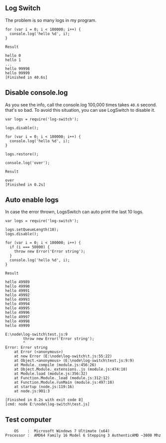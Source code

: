 
Log Switch
------------

The problem is so many logs in my program.

    for (var i = 0; i < 100000; i++) {
      console.log('hello %d', i);
    }

`Result`

    hello 0
    hello 1
    ...
    hello 99998
    hello 99999
    [Finished in 40.6s]


Disable console.log
---------------------

As you see the info, call the console.log 100,000 times takes `40.6` second. that's so bad. To avoid this situation, you can use LogSwitch to disable it.

    var logs = require('log-switch');
    
    logs.disable();
    
    for (var i = 0; i < 100000; i++) {
      console.log('hello %d', i);
    }
    
    logs.restore();
    
    console.log('over');

`Result`

    over
    [Finished in 0.2s]


Auto enable logs
---------------------

In case the error thrown, LogsSwitch can auto print the last 10 logs.

    var logs = require('log-switch');
    
    logs.setQueueLength(10);
    logs.disable();
    
    for (var i = 0; i < 100000; i++) {
      if (i === 50000) {
        throw new Error('Error string');
      }
      console.log('hello %d', i);
    }

`Result`

    hello 49989
    hello 49990
    hello 49991
    hello 49992
    hello 49993
    hello 49994
    hello 49995
    hello 49996
    hello 49997
    hello 49998
    hello 49999
    
    E:\node\log-switch\test.js:9
    		throw new Error('Error string');
    		^
    Error: Error string
        at Error (<anonymous>)
        at new Error (E:\node\log-switch\t.js:55:22)
        at Object.<anonymous> (E:\node\log-switch\test.js:9:9)
        at Module._compile (module.js:456:26)
        at Object.Module._extensions..js (module.js:474:10)
        at Module.load (module.js:356:32)
        at Function.Module._load (module.js:312:12)
        at Function.Module.runMain (module.js:497:10)
        at startup (node.js:119:16)
        at node.js:901:3

    [Finished in 0.2s with exit code 8]
    [cmd: node E:\node\log-switch\test.js]


Test computer
--------------------

        OS    :  Microsoft Windows 7 Ultimate (x64)
    Processor :  AMD64 Family 16 Model 6 Stepping 3 AuthenticAMD ~3000 Mhz